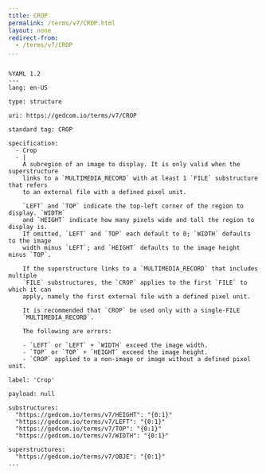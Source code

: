 ```yaml
---
title: CROP
permalink: /terms/v7/CROP.html
layout: none
redirect-from:
  - /terms/v7/CROP
...
```


```

%YAML 1.2
---
lang: en-US

type: structure

uri: https://gedcom.io/terms/v7/CROP

standard tag: CROP

specification:
  - Crop
  - |
    A subregion of an image to display. It is only valid when the superstructure
    links to a `MULTIMEDIA_RECORD` with at least 1 `FILE` substructure that refers
    to an external file with a defined pixel unit.
    
    `LEFT` and `TOP` indicate the top-left corner of the region to display. `WIDTH`
    and `HEIGHT` indicate how many pixels wide and tall the region to display is.
    If omitted, `LEFT` and `TOP` each default to 0; `WIDTH` defaults to the image
    width minus `LEFT`; and `HEIGHT` defaults to the image height minus `TOP`.
    
    If the superstructure links to a `MULTIMEDIA_RECORD` that includes multiple
    `FILE` substructures, the `CROP` applies to the first `FILE` to which it can
    apply, namely the first external file with a defined pixel unit.
    
    It is recommended that `CROP` be used only with a single-FILE
    `MULTIMEDIA_RECORD`.
    
    The following are errors:
    
    - `LEFT` or `LEFT` + `WIDTH` exceed the image width.
    - `TOP` or `TOP` + `HEIGHT` exceed the image height.
    - `CROP` applied to a non-image or image without a defined pixel unit.

label: 'Crop'

payload: null

substructures:
  "https://gedcom.io/terms/v7/HEIGHT": "{0:1}"
  "https://gedcom.io/terms/v7/LEFT": "{0:1}"
  "https://gedcom.io/terms/v7/TOP": "{0:1}"
  "https://gedcom.io/terms/v7/WIDTH": "{0:1}"

superstructures:
  "https://gedcom.io/terms/v7/OBJE": "{0:1}"
...

```
